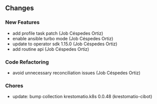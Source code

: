 ## Changes

### New Features

* add profile task patch (Job Céspedes Ortiz)
* enable ansible turbo mode (Job Céspedes Ortiz)
* update to operator sdk 1.15.0 (Job Céspedes Ortiz)
* add routine api (Job Céspedes Ortiz)

### Code Refactoring

* avoid unnecessary reconciliation issues (Job Céspedes Ortiz)

### Chores

* update: bump collection krestomatio.k8s 0.0.48 (krestomatio-cibot)

